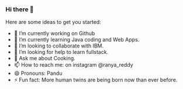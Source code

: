 ### Hi there 👋


Here are some ideas to get you started:

- 🔭 I’m currently working on Github
- 🌱 I’m currently learning Java coding and Web Apps.
- 👯 I’m looking to collaborate with IBM.
- 🤔 I’m looking for help to learn fullstack.
- 💬 Ask me about Cooking.
- 📫 How to reach me: on instagram @ranya_reddy
- 😄 Pronouns: Pandu
- ⚡ Fun fact: More human twins are being born now than ever before.
